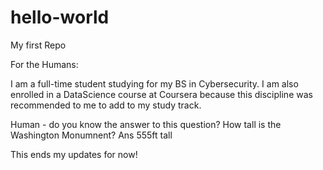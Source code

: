 # hello-world
My first Repo

For the Humans: 

I am a full-time student studying for my BS in Cybersecurity. I am also enrolled in a DataScience course at Coursera because this discipline was recommended to me to add to my study track. 

Human - do you know the answer to this question? How tall is the Washington Monumnent? Ans 555ft tall

This ends my updates for now!
